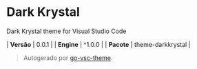 # Dark Krystal

Dark Krystal theme for Visual Studio Code

| **Versão** | 0.0.1 |
| **Engine** | ^1.0.0 |
| **Pacote** | theme-darkkrystal |

> Autogerado por [go-vsc-theme](https://github.com/natalbu/go-vsc-theme).

